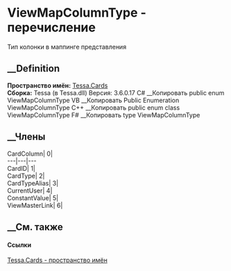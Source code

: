 # ViewMapColumnType - перечисление
Тип колонки в маппинге представления
## __Definition
 **Пространство имён:** [Tessa.Cards](N_Tessa_Cards.htm)  
 **Сборка:** Tessa (в Tessa.dll) Версия: 3.6.0.17
C# __Копировать
     public enum ViewMapColumnType
VB __Копировать
     Public Enumeration ViewMapColumnType
C++ __Копировать
     public enum class ViewMapColumnType
F# __Копировать
     type ViewMapColumnType
##  __Члены
CardColumn| 0|  
---|---|---  
CardID| 1|  
CardType| 2|  
CardTypeAlias| 3|  
CurrentUser| 4|  
ConstantValue| 5|  
ViewMasterLink| 6|  
## __См. также
#### Ссылки
[Tessa.Cards - пространство имён](N_Tessa_Cards.htm)
